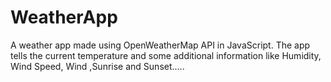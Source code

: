 # WeatherApp
A weather app made using OpenWeatherMap API in JavaScript. The app tells the current temperature and some additional information like  Humidity,  Wind Speed, Wind ,Sunrise and Sunset.....
